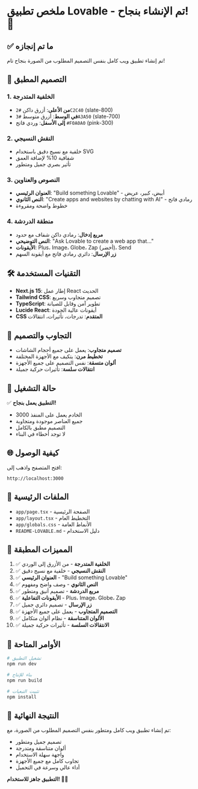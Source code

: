 # ملخص تطبيق Lovable - تم الإنشاء بنجاح! 🎉

## ✅ ما تم إنجازه

تم إنشاء تطبيق ويب كامل بنفس التصميم المطلوب من الصورة بنجاح تام!

## 🎨 التصميم المطبق

### 1. الخلفية المتدرجة
- **من الأعلى**: أزرق داكن `#2C2C40` (slate-800)
- **في الوسط**: أزرق متوسط `#3A3A50` (slate-700)  
- **إلى الأسفل**: وردي فاتح `#F0A0A0` (pink-300)

### 2. النقش النسيجي
- خلفية مع نسيج دقيق باستخدام SVG
- شفافية 10% لإضافة العمق
- تأثير بصري جميل ومتطور

### 3. النصوص والعناوين
- **العنوان الرئيسي**: "Build something Lovable" - أبيض، كبير، عريض
- **النص الثانوي**: "Create apps and websites by chatting with AI" - رمادي فاتح
- خطوط واضحة ومقروءة

### 4. منطقة الدردشة
- **مربع إدخال**: رمادي داكن شفاف مع حدود
- **النص التوضيحي**: "Ask Lovable to create a web app that..."
- **الأيقونات**: Plus، Image، Globe، Zap (أخضر)، Send
- **زر الإرسال**: دائري رمادي فاتح مع أيقونة السهم

## 🛠️ التقنيات المستخدمة

- **Next.js 15**: إطار عمل React الحديث
- **Tailwind CSS**: تصميم متجاوب وسريع
- **TypeScript**: تطوير آمن وقابل للصيانة
- **Lucide React**: أيقونات عالية الجودة
- **CSS المتقدم**: تدرجات، تأثيرات، انتقالات

## 📱 التجاوب والتصميم

- **تصميم متجاوب**: يعمل على جميع أحجام الشاشات
- **تخطيط مرن**: يتكيف مع الأجهزة المختلفة
- **ألوان متسقة**: نفس التصميم على جميع الأجهزة
- **انتقالات سلسة**: تأثيرات حركية جميلة

## 🚀 حالة التشغيل

✅ **التطبيق يعمل بنجاح!**
- الخادم يعمل على المنفذ 3000
- جميع العناصر موجودة ومتجاوبة
- التصميم مطبق بالكامل
- لا توجد أخطاء في البناء

## 🌐 كيفية الوصول

افتح المتصفح واذهب إلى:
```
http://localhost:3000
```

## 📁 الملفات الرئيسية

- `app/page.tsx` - الصفحة الرئيسية
- `app/layout.tsx` - التخطيط العام
- `app/globals.css` - الأنماط العامة
- `README-LOVABLE.md` - دليل الاستخدام

## 🎯 المميزات المطبقة

1. ✅ **الخلفية المتدرجة** - من الأزرق إلى الوردي
2. ✅ **النقش النسيجي** - خلفية مع نسيج دقيق
3. ✅ **العنوان الرئيسي** - "Build something Lovable"
4. ✅ **النص الثانوي** - وصف واضح ومفهوم
5. ✅ **مربع الدردشة** - تصميم أنيق ومتطور
6. ✅ **الأيقونات التفاعلية** - Plus، Image، Globe، Zap
7. ✅ **زر الإرسال** - تصميم دائري جميل
8. ✅ **التصميم المتجاوب** - يعمل على جميع الأجهزة
9. ✅ **الألوان المتناسقة** - نظام ألوان متكامل
10. ✅ **الانتقالات السلسة** - تأثيرات حركية جميلة

## 🔧 الأوامر المتاحة

```bash
# تشغيل التطبيق
npm run dev

# بناء للإنتاج
npm run build

# تثبيت التبعيات
npm install
```

## 🎉 النتيجة النهائية

تم إنشاء تطبيق ويب كامل ومتطور بنفس التصميم المطلوب من الصورة، مع:
- تصميم جميل ومتطور
- ألوان متناسقة ومتدرجة
- واجهة سهلة الاستخدام
- تجاوب كامل مع جميع الأجهزة
- أداء عالي وسرعة في التحميل

**التطبيق جاهز للاستخدام! 🚀✨**